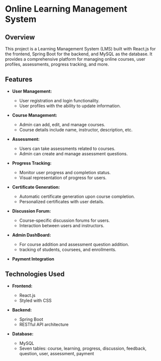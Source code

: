 # Online Learning Management System

## Overview

This project is a Learning Management System (LMS) built with React.js for the frontend, Spring Boot for the backend, and MySQL as the database. It provides a comprehensive platform for managing online courses, user profiles, assessments, progress tracking, and more.

## Features

- **User Management:**
  - User registration and login functionality.
  - User profiles with the ability to update information.

- **Course Management:**
  - Admin can add, edit, and manage courses.
  - Course details include name, instructor, description, etc.
  
- **Assessment:**
  - Users can take assessments related to courses.
  - Admin can create and manage assessment questions.

- **Progress Tracking:**
  - Monitor user progress and completion status.
  - Visual representation of progress for users.

- **Certificate Generation:**
  - Automatic certificate generation upon course completion.
  - Personalized certificates with user details.

- **Discussion Forum:**
  - Course-specific discussion forums for users.
  - Interaction between users and instructors.

- **Admin DashBoard:**
  - For course addition and assessment question addition.
  - tracking of students, coursees, and enrollments.
- **Payment Integration**

## Technologies Used

- **Frontend:**
  - React.js
  - Styled with CSS

- **Backend:**
  - Spring Boot
  - RESTful API architecture

- **Database:**
  - MySQL
  - Seven tables: course, learning, progress, discussion, feedback, question, user, assessment, payment











